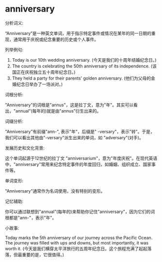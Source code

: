 # anniversary

分析词义:

  

“Anniversary”是一种英文单词，用于指示特定事件或情况在某年的同一日期的重现，通常用于庆祝或纪念重要的历史或个人事件。

  

列举例句:

  

1.  Today is our 10th wedding anniversary. (今天是我们的十周年结婚纪念日。)
2.  The country is celebrating the 50th anniversary of its independence. (该国正在庆祝独立五十周年纪念日。)
3.  They held a party for their parents' golden anniversary. (他们为父母的金婚纪念日举办了一场派对。)

  

词根分析:

  

"Anniversary"的词根是"annus"，这是拉丁文，意为"年"。其实可以看出，"annual"(每年的)就是由"annus"衍生出来的。

  

词缀分析:

  

"Anniversary"有前缀"ann-", 表示"年"，后缀是" -versary"，表示"转"。于是，我们可以看出其他由"-versary"派生出来的单词，如 "adversary"(对手)。

  

发展历史和文化背景:

  

这个单词起源于12世纪的拉丁文 "anniversarium"，意为"年度庆祝"。在现代英语中，"anniversary"常用来纪念特定事件的年度回归，如婚姻、组织成立、国家事件等。

  

单词变形:

  

"Anniversary"通常作为名词使用，没有特别的变形。

  

记忆辅助:

  

你可以通过联想到"annual"(每年的)来帮助你记住"anniversary"，因为它们的词根都是"ann-"，表示"年"。

  

小故事:

  

Today marks the 5th anniversary of our journey across the Pacific Ocean. The journey was filled with ups and downs, but most importantly, it was worth it. (今天是我们横穿太平洋旅行的五周年纪念日。这个旅程充满了起起落落，但最重要的是，它很值得。)
